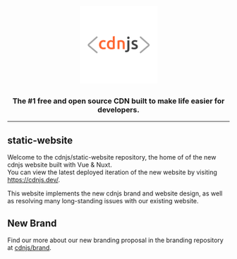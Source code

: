 <h1 align="center">
    <a href="https://cdnjs.com"><img src="https://raw.githubusercontent.com/cdnjs/brand/master/logo/standard/dark-512.png" width="175px" alt="< cdnjs >"></a>
</h1>

<h3 align="center">The #1 free and open source CDN built to make life easier for developers.</h3>

---

## static-website

Welcome to the cdnjs/static-website repository, the home of of the new cdnjs website built with Vue & Nuxt.\
You can view the latest deployed iteration of the new website by visiting https://cdnjs.dev/.

This website implements the new cdnjs brand and website design, as well as resolving many long-standing issues
 with our existing website.

## New Brand
Find our more about our new branding proposal in the branding repository at [cdnjs/brand](https://github.com/cdnjs/brand).
